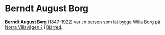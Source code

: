# Berndt August Borg

**Berndt August Borg** ([1847](1847)-[1922](1922)) var en [person](person) som lät bygga [Willa Borg](willa%20borg) på [Norra Villavägen 2](norra%20villavägen%202) i [Bjärred](bjärred).
